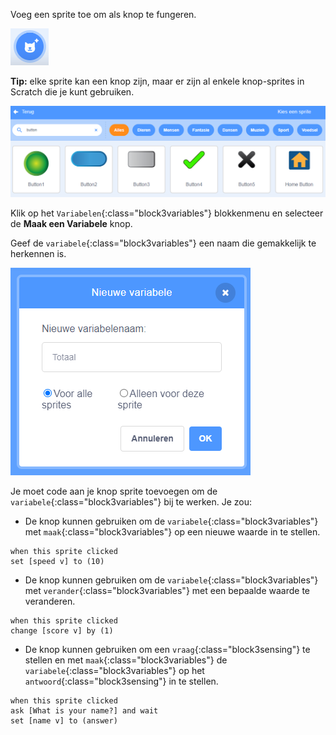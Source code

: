 Voeg een sprite toe om als knop te fungeren.

![](images/add-sprite.png)

**Tip:** elke sprite kan een knop zijn, maar er zijn al enkele knop-sprites in Scratch die je kunt gebruiken.

![](images/button-sprites.png)

Klik op het `Variabelen`{:class="block3variables"} blokkenmenu en selecteer de **Maak een Variabele** knop.

Geef de `variabele`{:class="block3variables"} een naam die gemakkelijk te herkennen is.

![](images/name-variable.png)

Je moet code aan je knop sprite toevoegen om de `variabele`{:class="block3variables"} bij te werken. Je zou:

+ De knop kunnen gebruiken om de `variabele`{:class="block3variables"} met `maak`{:class="block3variables"} op een nieuwe waarde in te stellen.

```blocks3
when this sprite clicked
set [speed v] to (10)
```

+ De knop kunnen gebruiken om de `variabele`{:class="block3variables"} met `verander`{:class="block3variables"} met een bepaalde waarde te veranderen.

```blocks3
when this sprite clicked
change [score v] by (1)
```

+ De knop kunnen gebruiken om een `vraag`{:class="block3sensing"} te stellen en met `maak`{:class="block3variables"} de `variabele`{:class="block3variables"} op het `antwoord`{:class="block3sensing"} in te stellen.

```blocks3
when this sprite clicked
ask [What is your name?] and wait 
set [name v] to (answer)
```
